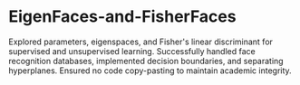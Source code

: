 # EigenFaces-and-FisherFaces
Explored parameters, eigenspaces, and Fisher's linear discriminant for supervised and unsupervised learning. Successfully handled face recognition databases, implemented decision boundaries, and separating hyperplanes. Ensured no code copy-pasting to maintain academic integrity.
